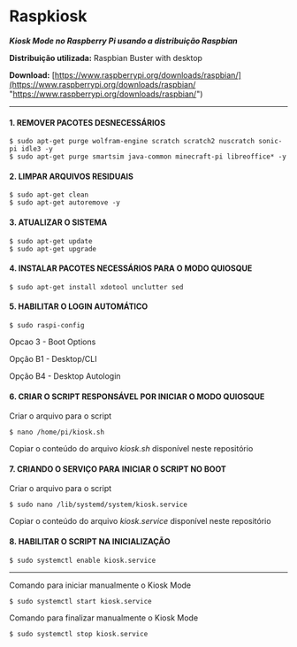 # Raspkiosk
***Kiosk Mode no Raspberry Pi usando a distribuição Raspbian***

**Distribuição utilizada:** Raspbian Buster with desktop

**Download:** [https://www.raspberrypi.org/downloads/raspbian/](https://www.raspberrypi.org/downloads/raspbian/ "https://www.raspberrypi.org/downloads/raspbian/")


------------



#### 1. REMOVER PACOTES DESNECESSÁRIOS


	$ sudo apt-get purge wolfram-engine scratch scratch2 nuscratch sonic-pi idle3 -y
	$ sudo apt-get purge smartsim java-common minecraft-pi libreoffice* -y


#### 2. LIMPAR ARQUIVOS RESIDUAIS

	$ sudo apt-get clean
	$ sudo apt-get autoremove -y


#### 3. ATUALIZAR O SISTEMA

	$ sudo apt-get update
	$ sudo apt-get upgrade


#### 4. INSTALAR PACOTES NECESSÁRIOS PARA O MODO QUIOSQUE

	$ sudo apt-get install xdotool unclutter sed


#### 5. HABILITAR O LOGIN AUTOMÁTICO

	$ sudo raspi-config

Opcao 3 - Boot Options

Opção B1 - Desktop/CLI

Opção B4 - Desktop Autologin


#### 6. CRIAR O SCRIPT RESPONSÁVEL POR INICIAR O MODO QUIOSQUE

Criar o arquivo para o script

	$ nano /home/pi/kiosk.sh

Copiar o conteúdo do arquivo *kiosk.sh* disponível neste repositório

#### 7. CRIANDO O SERVIÇO PARA INICIAR O SCRIPT NO BOOT

Criar o arquivo para o script

	$ sudo nano /lib/systemd/system/kiosk.service

Copiar o conteúdo do arquivo *kiosk.service* disponível neste repositório

#### 8. HABILITAR O SCRIPT NA INICIALIZAÇÃO

	$ sudo systemctl enable kiosk.service


------------

Comando para iniciar manualmente o Kiosk Mode

	$ sudo systemctl start kiosk.service

Comando para finalizar manualmente o Kiosk Mode

	$ sudo systemctl stop kiosk.service
